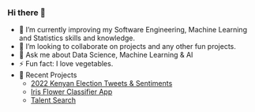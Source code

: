 ### Hi there 👋

<!-- - 🔭 I’m currently working on 100 Days of Python, Machine Learning & APIs. -->
- 🌱 I’m currently improving my Software Engineering, Machine Learning and Statistics skills and knowledge.
- 👯 I’m looking to collaborate on projects and any other fun projects.
- 💬 Ask me about Data Science, Machine Learning & AI
- ⚡ Fun fact: I love vegetables.
- 👷 Recent Projects 
     - [2022 Kenyan Election Tweets & Sentiments](https://electionke22.herokuapp.com/)
     - [Iris Flower Classifier App](https://iris-classifier--app.herokuapp.com/)
     - [Talent Search](https://talentsearch1.herokuapp.com/)
